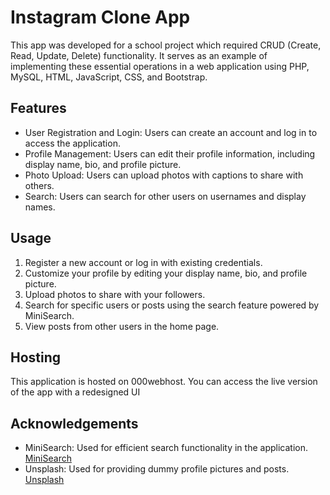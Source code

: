 # Instagram Clone App

This app was developed for a school project which required CRUD (Create, Read, Update, Delete) functionality. It serves as an example of implementing these essential operations in a web application using PHP, MySQL, HTML, JavaScript, CSS, and Bootstrap.

## Features

- User Registration and Login: Users can create an account and log in to access the application.
- Profile Management: Users can edit their profile information, including display name, bio, and profile picture.
- Photo Upload: Users can upload photos with captions to share with others.
- Search: Users can search for other users on usernames and display names.

## Usage

1. Register a new account or log in with existing credentials.
2. Customize your profile by editing your display name, bio, and profile picture.
3. Upload photos to share with your followers.
4. Search for specific users or posts using the search feature powered by MiniSearch.
5. View posts from other users in the home page.

## Hosting

This application is hosted on 000webhost. You can access the live version of the app with a redesigned UI

## Acknowledgements

- MiniSearch: Used for efficient search functionality in the application. [MiniSearch](https://lucaong.github.io/minisearch/)
- Unsplash: Used for providing dummy profile pictures and posts. [Unsplash](https://unsplash.com/)
